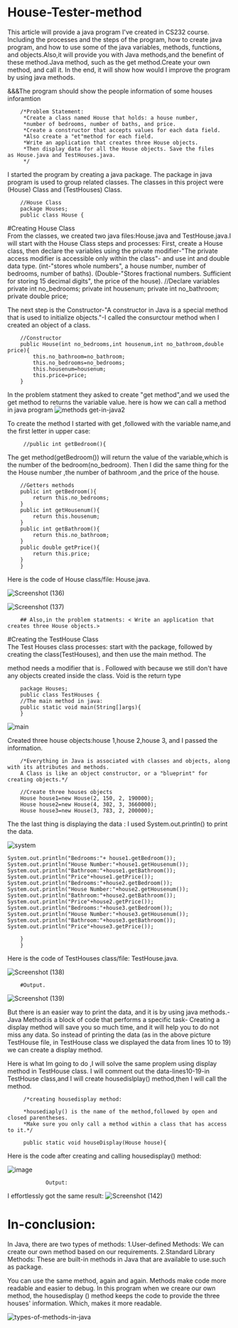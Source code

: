 # House-Tester-method

This article will provide a java program I've created in  CS232 course. Including the processes and the steps of the program, how to create java program, and how to use some of the java variables, methods, functions, and objects.Also,it will provide you with Java methods,and the benefint of these method.Java method, such as the get method.Create your own method, and call it. In the end, it will show how would I improve the program by using java methods. 
        
&&&The program should show the people information of some houses inforamtion 
        
        /*Problem Statement:
         *Create a class named House that holds: a house number,
         *number of bedrooms, number of baths, and price.
         *Create a constructor that accepts values for each data field. 
         *Also create a "et"method for each field. 
         *Write an application that creates three House objects.
         *Then display data for all the House objects. Save the files as House.java and TestHouses.java.
         */

    
I started the program by creating a java package. The package in java program is used to group related classes. The classes in this project were (House) Class and (TestHouses) Class.   

        //House Class
        package Houses; 
        public class House {

#Creating House Class       
From the classes, we created two java files:House.java and TestHouse.java.I will start with the House Class steps and processes: First, create a House class, then declare the variables using the private modifier-"The private access modifier is accessible only within the class"- and use int and double data type. (int-"stores whole numbers", a house number, number of bedrooms, number of baths). (Double-"Stores fractional numbers. Sufficient for storing 15 decimal digits", the price of the house).
        //Declare variables
        private int no_bedrooms;
        private int housenum;
        private int no_bathroom;
        private double price;


The next step is the Constructor-"A constructor in Java is a special method that is used to initialize objects."-I called the consurctour method when I created an object of a class.

        //Constructor
        public House(int no_bedrooms,int housenum,int no_bathroom,double price){
            this.no_bathroom=no_bathroom;
            this.no_bedrooms=no_bedrooms;
            this.housenum=housenum;
            this.price=price;
        }

In the problem statment they asked to create "get method",and we used the get method to returns the variable value.
        here is how we can call a method in java program
![methods get-in-java2](https://user-images.githubusercontent.com/126033476/221368432-5d0dfcda-788a-405d-b1a3-3e0850dbf41e.png)

<Here is what I did>
To create the method I started with get ,followed with the variable name,and the first letter in upper case:

         //public int getBedroom(){
The get method(getBedroom()) will return the value of the variable,which is the number of the bedroom(no_bedroom).
Then I did the same thing for the the House number ,the number of bathroom ,and the price of the house.    
        
        
        //Getters methods
        public int getBedroom(){
            return this.no_bedrooms;
        }
        public int getHousenum(){
            return this.housenum;
        }
        public int getBathroom(){
            return this.no_bathroom;
        }
        public double getPrice(){
            return this.price;
        }
        }


Here is the code of House class/file: House.java.

![Screenshot (136)](https://user-images.githubusercontent.com/126033476/221367055-7b9f2dbb-c545-4d45-96c0-1e1f3cbd47bb.png)

![Screenshot (137)](https://user-images.githubusercontent.com/126033476/221367063-9babf361-70fc-4d44-9fe3-c7616aac7dc4.png)
        
       

        ## Also,in the problem statments: < Write an application that creates three House objects.>
        
#Creating the TestHouse Class      
The Test Houses class processes: start with the package, followed by creating the class(TestHouses), and then use the main method.
The <main>method needs a modifier that is <public>.
Followed with <static> because we still don't have any objects created inside the class. Void is the return type  

        package Houses;
        public class TestHouses {
        //The main method in java: 
        public static void main(String[]args){
        }
        
![main](https://user-images.githubusercontent.com/126033476/221374513-f59faf59-f0d4-4ec6-85f7-2d6dfcb6a52d.jpg)

Created three house objects:house 1,house 2,house 3, and I passed the information.

        /*Everything in Java is associated with classes and objects, along with its attributes and methods. 
        A Class is like an object constructor, or a "blueprint" for creating objects.*/

        //Create three houses objects
        House house1=new House(2, 150, 2, 190000);
        House house2=new House(4, 302, 3, 3660000);
        House house3=new House(3, 783, 2, 200000);

The the last thing is displaying the data :
I used System.out.println() to print the data.

![system](https://user-images.githubusercontent.com/126033476/221377249-5ad890d2-d0ed-408b-8c95-87821bb6530c.png)


        
    System.out.println("Bedrooms:"+ house1.getBedroom());
    System.out.println("House Number:"+house1.getHousenum());
    System.out.println("Bathroom:"+house1.getBathroom());
    System.out.println("Price"+house1.getPrice());
    System.out.println("Bedrooms:"+house2.getBedroom());
    System.out.println("House Number:"+house2.getHousenum());
    System.out.println("Bathroom:"+house2.getBathroom());
    System.out.println("Price"+house2.getPrice());
    System.out.println("Bedrooms:"+house3.getBedroom());
    System.out.println("House Number:"+house3.getHousenum());
    System.out.println("Bathroom:"+house3.getBathroom());
    System.out.println("Price"+house3.getPrice());
    
        }
        }
        
        
Here is the code of TestHouses class/file: TestHouse.java.

![Screenshot (138)](https://user-images.githubusercontent.com/126033476/221377035-3f7b8f4d-c37e-4d2e-8e30-389d85a25ea4.png)

        #Output.
        
![Screenshot (139)](https://user-images.githubusercontent.com/126033476/221377425-38f01308-1520-4c2a-b1dd-aa386e0bfa9b.png)


But there is an easier way to print the data, and it is by using java methods.-Java Method:is a block of code that performs a specific task-
Creating a display method will save you so much time, and it will help you  to do not miss any data.
So instead of printing the data (as in the above picture TestHouse file, in TestHouse class we displayed the data from lines 10 to 19) we can create a display method.
        
        
Here is what Im going to do ,I will solve the same proplem using display method in TestHouse class.
I will comment out the data-lines10-19-in TestHouse class,and I will create housedislplay() method,then I will call the method.
        
         /*creating housedisplay method:
         
         *housediaply() is the name of the method,followed by open and closed parentheses.
         *Make sure you only call a method within a class that has access to it.*/
         
         public static void houseDisplay(House house){

        
Here is the code after creating and calling housedisplay() method:
                
![image](https://user-images.githubusercontent.com/126033476/221422046-826fd938-b014-4651-a6c5-015b11f7f15a.png)


                Output:
                
I effortlessly got the same result:
![Screenshot (142)](https://user-images.githubusercontent.com/126033476/221422492-3f714d9d-ba87-4dc9-af08-2d69312741ba.png)


# In-conclusion:
               
In Java, there are two types of methods:
1.User-defined Methods: We can create our own method based on our requirements.
2.Standard Library Methods: These are built-in methods in Java that are available to use.such as package.

You can use the same method, again and again. Methods make code more readable and easier to debug. In this program when we creare our own method, the housedisplay () method keeps the code to provide the three houses' information. Which, makes it more readable.

![types-of-methods-in-java](https://user-images.githubusercontent.com/126033476/221430327-f9047c14-827c-491b-9991-aaeaf5d750c8.jpg)












